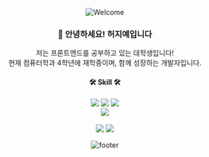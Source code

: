 <div align="center">

![Welcome](https://capsule-render.vercel.app/api?type=waving&color=gradient&height=300&section=header&text=HeoJiye&fontSize=64&animation=twinkling&fontAlignY=35&desc=Thank%20you%20for%20visiting!&descAlignY=52&descAlign=50)

  <h3>👋 안녕하세요! 허지예입니다</h3>
  <p>
    저는 프론트엔드를 공부하고 있는 대학생입니다!
    <br>
    현재 컴퓨터학과 4학년에 재학중이며, 함께 성장하는 개발자입니다.
  </p>
  <p>
  	<h4>🛠 Skill 🛠</h4>
    <p align="center" display="inline-block">
      <img src="https://img.shields.io/badge/HTML-E34F26?style=for-the-badge&logo=CSS3&logoColor=white">
      <img src="https://img.shields.io/badge/CSS-1572B6?style=for-the-badge&logo=CSS3&logoColor=white">
      <img src="https://img.shields.io/badge/Javascript-F7DF1E?style=for-the-badge&logo=JavaScript&logoColor=black">
      <br>
      <img src="https://img.shields.io/badge/React-161A3B?style=for-the-badge&logo=React&logoColor=61DAFB">
      <br>
      <br>
      <img src="https://img.shields.io/badge/Lua-2C2D72?style=for-the-badge&logo=Lua&logoColor=white">
      <img src="https://img.shields.io/badge/Unity-black?style=for-the-badge&logo=Unity&logoColor=white">
  </p>
  </p>

![footer](https://capsule-render.vercel.app/api?section=footer&type=waving&color=gradient)
</div>
